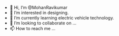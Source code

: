 - 👋 Hi, I’m @MohanRavikumar
- 👀 I’m interested in designing.
- 🌱 I’m currently learning electric vehicle technology.
- 💞️ I’m looking to collaborate on ...
- 📫 How to reach me ...

<!---
MohanRavikumar/MohanRavikumar is a ✨ special ✨ repository because its `README.md` (this file) appears on your GitHub profile.
You can click the Preview link to take a look at your changes.
--->
